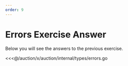 ```yaml
---
order: 9
---
```


# Errors Exercise Answer

Below you will see the answers to the previous exercise.

<<<@/auction/x/auction/internal/types/errors.go

